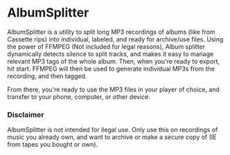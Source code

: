 # AlbumSplitter

AlbumSplitter is a utility to split long MP3 recordings of albums (like from Cassette rips) into individual, labeled, and ready for archive/use files. Using the power of FFMPEG (Not included for legal reasons), Album splitter dynamically detects silence to split tracks, and makes it easy to manage relevant MP3 tags of the whole album.
Then, when you're ready to export, hit start. FFMPEG will then be used to generate individual MP3s from the recording, and then tagged. 

From there, you're ready to use the MP3 files in your player of choice, and transfer to your phone, computer, or other device.

### Disclaimer
AlbumSplitter is not intended for ilegal use. Only use this on recordings of music you already own, and want to archive or make a secure copy of (IE from tapes you bought or own).
